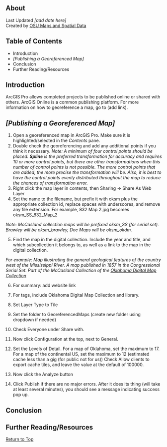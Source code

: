 ## About
Last Updated *[add date here]*   
Created by [OSU Maps and Spatial Data](https://info.library.okstate.edu/map-room)


## Table of Contents
- Introduction 
- *[Publishing a Georeferenced Map]*
- Conclusion
- Further Reading/Resources

## Introduction
ArcGIS Pro allows completed projects to be published online or shared with others. ArcGIS Online is a common publishing platform. For more information on how to georeference a map, go to (add link).

## *[Publishing a Georeferenced Map]*
1. Open a georeferenced map in ArcGIS Pro. Make sure it is highlighted/selected in the *Contents* pane.
2. Double check the georeferencing and add any additional points if you think it necessary.
*Note: A minimum of four control points should be placed. **Spline** is the preferred transformation for accuracy and requires 10 or more control points, but there are other transformations when this number of control points is not possible. The more control points that are added, the more precise the transformation will be. Also, it is best to have the control points evenly distributed throughout the map to reduce the chances of transformation error.*
3. Right click the map layer  in contents, then Sharing -> Share As Web Layer
4. Set the name to the filename, but prefix it with oksm plus the appropriate collection id, replace spaces with underscores, and remove any file extension. For example, 832 Map 2.jpg becomes oksm_SS_832_Map_2

*Note: McCasland collection maps will be prefixed oksm_SS (for serial set). Brawley will be oksm_brawley, Doc Maps will be oksm_okdm.*

5. Find the map in the digital collection. Include the year and title, and which subcollection it belongs to, as well as a link to the map in the digital collection.

*For example:
Map illustrating the general geological features of the country west of the Mississippi River. A map published in 1857 in the Congressional Serial Set. Part of the McCasland Collection of the [Oklahoma Digital Map Collection](https://dc.library.okstate.edu/digital/collection/OKMaps/id/8905/rec/1)*

6. For summary: add website link
7. For tags, include Oklahoma Digital Map Collection and library.
8. Set Layer Type to Tile
9. Set the folder to GeoreferencedMaps (create new folder using dropdown if needed)
10. Check Everyone under Share with.

11. Now click Configuration at the top, next to General.

12. Set the Levels of Detail. For a map of Oklahoma, set the maximum to 17. For a map of the continental US, set the maximum to 12 (estimated cache less than a gig (for public not for us))
Check Allow clients to export cache tiles, and leave the value at the default of 100000.

13. Now click the Analyze button

14. Click Publish if there are no major errors.
After it does its thing (will take at least several minutes), you should see a message indicating success pop up.

## Conclusion

## Further Reading/Resources


[Return to Top](#about)
